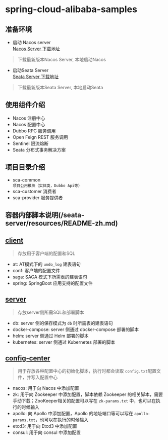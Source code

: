 # spring-cloud-alibaba-samples
## 准备环境
* 启动 Nacos server <br>
[Nacos Server 下载地址](https://github.com/alibaba/nacos/releases)
>下载最新版本Nacos Server, 本地启动Nacos

* 启动Seata Server <br>
[Seata Server 下载地址](https://github.com/seata/seata/releases)
> 下载最新版本Seata Server, 本地启动Seata

## 使用组件介绍
* Nacos 注册中心
* Nacos 配置中心
* Dubbo RPC 服务调用
* Open Feign REST 服务调用
* Sentinel 限流熔断
* Seata 分布式事务解决方案
## 项目目录介绍
* sca-common <br>
`项目公用模块（实体类，Dubbo Api等）`
* sca-customer 消费者
* sca-provider 服务提供者

## 容器内部脚本说明(/seata-server/resources/README-zh.md)
## [client](https://github.com/seata/seata/tree/develop/script/client) 

> 存放用于客户端的配置和SQL

- at: AT模式下的 `undo_log` 建表语句
- conf: 客户端的配置文件
- saga: SAGA 模式下所需表的建表语句
- spring: SpringBoot 应用支持的配置文件

## [server](https://github.com/seata/seata/tree/develop/script/server)

> 存放server侧所需SQL和部署脚本

- db: server 侧的保存模式为 `db` 时所需表的建表语句
- docker-compose: server 侧通过 docker-compose 部署的脚本
- helm: server 侧通过 Helm 部署的脚本
- kubernetes: server 侧通过 Kubernetes 部署的脚本

## [config-center](https://github.com/seata/seata/tree/develop/script/config-center)

> 用于存放各种配置中心的初始化脚本，执行时都会读取 `config.txt`配置文件，并写入配置中心

- nacos: 用于向 Nacos 中添加配置
- zk: 用于向 Zookeeper 中添加配置，脚本依赖 Zookeeper 的相关脚本，需要手动下载；ZooKeeper相关的配置可以写在 `zk-params.txt` 中，也可以在执行的时候输入
- apollo: 向 Apollo 中添加配置，Apollo 的地址端口等可以写在 `apollo-params.txt`，也可以在执行的时候输入
- etcd3: 用于向 Etcd3 中添加配置
- consul: 用于向 consul 中添加配置